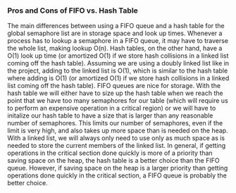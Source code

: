 <h3>Pros and Cons of FIFO vs. Hash Table</h3>

<p>The main differences between using a FIFO queue and a hash table for the global semaphore list are in storage space and look up times. Whenever a process has to lookup a semaphore in a FIFO queue, it may have to traverse the whole list, making lookup O(n). Hash tables, on the other hand, have a O(1) look up time (or amortized O(1) if we store hash collisions in a linked list coming off the hash table). Assuming we are using a doubly linked list like in the project, adding to the linked list is O(1), which is similar to the hash table where adding is O(1) (or amortized O(1) if we store hash collisions in a linked list coming off the hash table). FIFO queues are nice for storage. With the hash table we will either have to size up the hash table when we reach the point that we have too many semaphores for our table (which will require us to perform an expensive operation in a critical region) or we will have to initalize our
hash table to have a size that is larger than any reasonable number of semaphores. This limits our number of semaphores, even if the limit is very high, and also takes up more space than is needed on the heap. With a linked list, we will always only need to use only as much space as is needed to store the current members of the linked list. In general, if getting operations in the critical section done quickly is more of a priority than
saving space on the heap, the hash table is a better choice than the FIFO queue. However, if saving space on
the heap is a larger priority than getting operations done quickly in the critical section, a FIFO queue is probably the better choice. </p>

